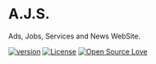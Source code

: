 # A.J.S.

Ads, Jobs, Services and News WebSite.

[![version](https://img.shields.io/badge/version-1.0-green.svg)](https://github.com/Valentin9003/AJS) [![License](https://img.shields.io/badge/License-Apache%202.0-blue.svg)](https://opensource.org/licenses/Apache-2.0) [![Open Source Love](https://badges.frapsoft.com/os/v3/open-source.svg?v=103)](https://github.com/ellerbrock/open-source-badges/)





